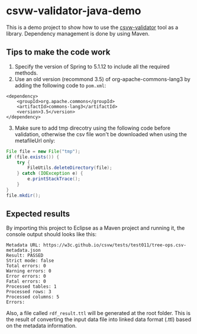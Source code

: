# csvw-validator-java-demo
This is a demo project to show how to use the [csvw-validator](https://github.com/malyvoj3/csvw-validator) tool as a library. Dependency management is done by using Maven.

## Tips to make the code work
1. Specify the version of Spring to 5.1.12 to include all the required methods.
2. Use an old version (recommond 3.5) of org-apache-commons-lang3 by adding the following code to `pom.xml`:
```
<dependency>
	<groupId>org.apache.commons</groupId>
	<artifactId>commons-lang3</artifactId>
	<version>3.5</version>
</dependency>
```
3. Make sure to add tmp direcotry using the following code before validation, otherwise the csv file won't be downloaded when using the metafileUrl only:
```java
File file = new File("tmp");
if (file.exists()) {
	try {
		FileUtils.deleteDirectory(file);
	} catch (IOException e) {
		e.printStackTrace();
	}
}
file.mkdir();
```

## Expected results
By importing this project to Eclipse as a Maven project and running it, the console output should looks like this:

```console
Metadata URL: https://w3c.github.io/csvw/tests/test011/tree-ops.csv-metadata.json
Result: PASSED
Strict mode: false
Total errors: 0
Warning errors: 0
Error errors: 0
Fatal errors: 0
Processed tables: 1
Processed rows: 3
Processed columns: 5
Errors:
```

Also, a file called `rdf_result.ttl` will be generated at the root folder. This is the result of converting the input data file into linked data format (.ttl) based on the metadata information.
